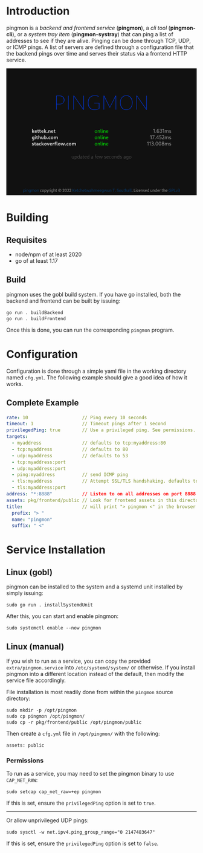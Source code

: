 # Introduction
pingmon is a *backend and frontend service* (**pingmon**), a *cli tool* (**pingmon-cli**), or a *system tray item* (**pingmon-systray**) that can ping a list of addresses to see if they are alive. Pinging can be done through TCP, UDP, or ICMP pings. A list of servers are defined through a configuration file that the backend pings over time and serves their status via a frontend HTTP service.

![pingmon browser view](screenshot.png)

# Building

## Requisites

  * node/npm of at least 2020
  * go of at least 1.17

## Build

pingmon uses the gobl build system. If you have go installed, both the backend and frontend can be built by issuing:

```
go run . buildBackend
go run . buildFrontend
```

Once this is done, you can run the corresponding `pingmon` program.

# Configuration
Configuration is done through a simple yaml file in the working directory named `cfg.yml`. The following example should give a good idea of how it works.

## Complete Example
```yaml
rate: 10                    // Ping every 10 seconds
timeout: 1                  // Timeout pings after 1 second
privilegedPing: true        // Use a privileged ping. See permissions.
targets:
  - myaddress               // defaults to tcp:myaddress:80
  - tcp:myaddress           // defaults to 80
  - udp:myaddress           // defaults to 53
  - tcp:myaddress:port
  - udp:myaddress:port
  - ping:myaddress          // send ICMP ping
  - tls:myaddress           // Attempt SSL/TLS handshaking. defaults to 443
  - tls:myaddress:port
address: "*:8888"           // Listen to on all addresses on port 8888
assets: pkg/frontend/public // Look for frontend assets in this directory.
title:                      // will print "> pingmon <" in the browser
  prefix: "> "
  name: "pingmon"
  suffix: " <"
```

# Service Installation

## Linux (gobl)
pingmon can be installed to the system and a systemd unit installed by simply issuing:

```
sudo go run . installSystemdUnit
```

After this, you can start and enable pingmon:

```
sudo systemctl enable --now pingmon
```

## Linux (manual)
If you wish to run as a service, you can copy the provided `extra/pingmon.service` into `/etc/systemd/system/` or otherwise. If you install pingmon into a different location instead of the default, then modify the service file accordingly.

File installation is most readily done from within the `pingmon` source directory:

```
sudo mkdir -p /opt/pingmon
sudo cp pingmon /opt/pingmon/
sudo cp -r pkg/frontend/public /opt/pingmon/public
```

Then create a `cfg.yml` file in `/opt/pingmon/` with the following:

```
assets: public
```

### Permissions
To run as a service, you may need to set the pingmon binary to use `CAP_NET_RAW`:

```
sudo setcap cap_net_raw=+ep pingmon
```

If this is set, ensure the `privilegedPing` option is set to `true`.

----

Or allow unprivileged UDP pings:

```
sudo sysctl -w net.ipv4.ping_group_range="0 2147483647"
```

If this is set, ensure the `privilegedPing` option is set to `false`.


